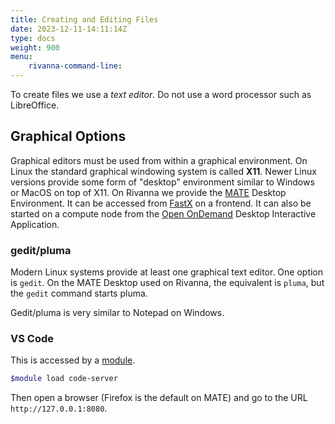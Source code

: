 ```yaml
---
title: Creating and Editing Files
date: 2023-12-11-14:11:14Z
type: docs 
weight: 900
menu: 
    rivanna-command-line:
---
```


To create files we use a _text editor_.  Do not use a word processor such as LibreOffice.

## Graphical Options

Graphical editors must be used from within a graphical environment.  On Linux the standard graphical windowing system is called **X11**.  Newer Linux versions provide some form of "desktop" environment similar to Windows or MacOS on top of X11.  On Rivanna we provide the [MATE](https://mate-desktop.org/) Desktop Environment.  It can be accessed from [FastX](https://www.rc.virginia.edu/userinfo/rivanna/logintools/fastx/) on a frontend.  It can also be started on a compute node from the [Open OnDemand](https://www.rc.virginia.edu/userinfo/rivanna/ood/overview/) Desktop Interactive Application.

### gedit/pluma

Modern Linux systems provide at least one graphical text editor. One option is `gedit`.  On the MATE Desktop used on Rivanna, the equivalent is `pluma`, but the `gedit` command starts pluma.

Gedit/pluma is very similar to Notepad on Windows.

### VS Code

This is accessed by a [module](/notes/rivanna-command-line/modules).
```bash
$module load code-server
```

Then open a browser (Firefox is the default on MATE) and go to the URL `http://127.0.0.1:8080`.

